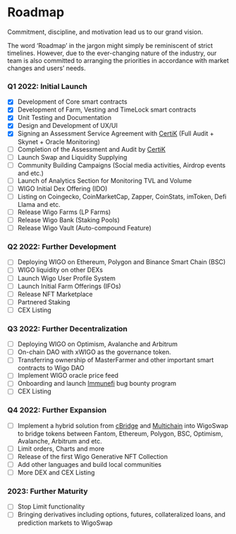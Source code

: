 # Roadmap

Commitment, discipline, and motivation lead us to our grand vision.&#x20;

The word ‘Roadmap’ in the jargon might simply be reminiscent of strict timelines. However, due to the ever-changing nature of the industry, our team is also committed to arranging the priorities in accordance with market changes and users’ needs.&#x20;

### Q1 2022: Initial Launch

* [x] Development of Core smart contracts
* [x] Development of Farm, Vesting and TimeLock smart contracts
* [x] َUnit Testing and Documentation
* [x] Design and Development of UX/UI
* [x] Signing an Assessment Service Agreement with [CertiK](https://certik.com) (Full Audit + Skynet + Oracle Monitoring)
* [ ] Completion of the Assessment and Audit by [CertiK](https://certik.com)
* [ ] Launch Swap and Liquidity Supplying
* [ ] Community Building Campaigns (Social media activities, Airdrop events and etc.)
* [ ] Launch of Analytics Section for Monitoring TVL and Volume
* [ ] WIGO Initial Dex Offering (IDO)
* [ ] Listing on Coingecko, CoinMarketCap, Zapper, CoinStats, imToken, Defi Llama and etc.
* [ ] Release Wigo Farms (LP Farms)
* [ ] Release Wigo Bank (Staking Pools)
* [ ] Release Wigo Vault (Auto-compound Feature)

### Q2 2022: Further Development

* [ ] Deploying WIGO on Ethereum, Polygon and Binance Smart Chain (BSC)
* [ ] WIGO liquidity on other DEXs
* [ ] Launch Wigo User Profile System
* [ ] Launch Initial Farm Offerings (IFOs)
* [ ] Release NFT Marketplace
* [ ] Partnered Staking
* [ ] CEX Listing

### Q3 2022: Further Decentralization

* [ ] Deploying WIGO on Optimism, Avalanche and Arbitrum
* [ ] On-chain DAO with xWIGO as the governance token.
* [ ] Transferring ownership of MasterFarmer and other important smart contracts to Wigo DAO
* [ ] Implement WIGO oracle price feed
* [ ] Onboarding and launch [Immunefi](https://immunefi.com) bug bounty program
* [ ] CEX Listing

### Q4 2022: Further Expansion

* [ ] Implement a hybrid solution from [cBridge](https://cbridge.celer.network) and [Multichain](https://multichain.org) into WigoSwap to bridge tokens between Fantom, Ethereum, Polygon, BSC, Optimism, Avalanche, Arbitrum and etc.
* [ ] Limit orders, Charts and more
* [ ] Release of the first Wigo Generative NFT Collection
* [ ] Add other languages and build local communities
* [ ] More DEX and CEX Listing

### 2023: Further Maturity

* [ ] Stop Limit functionality
* [ ] Bringing derivatives including options, futures, collateralized loans, and prediction markets to WigoSwap&#x20;
